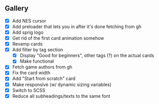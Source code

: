 ## Gallery

- [x] Add NES cursor
- [x] Add preloader that lets you in after it's done fetching from gh
- [x] Add sprig logo
- [x] Get rid of the first card animation somehow
- [x] Revamp cards
- [x] Add filter by tag section
  - [x] Display "Good for beginners", other tags (?) on the actual cards
  - [x] Make functional
- [x] Fetch game authors from gh
- [x] Fix the card width
- [x] Add "Start from scratch" card
- [x] Make responsive (w/ dynamic sizing variables)
- [x] Switch to SCSS
- [x] Reduce all subheadings/texts to the same font
